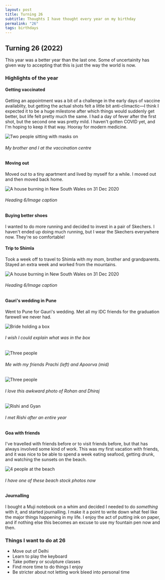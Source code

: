 ```yaml
---
layout: post
title: Turning 26
subtitle: Thoughts I have thought every year on my birthday
permalink: "26"
tags: birthdays
---
```


## Turning 26 (2022)

This year was a better year than the last one. Some of uncertainity has given way to accepting that this is just the way the world is now.

### Highlights of the year

#### Getting vaccinated
Getting an appointment was a bit of a challenge in the early days of vaccine availablity, but getting the actual shots felt a little bit anti-climactic—I think I expected it to be a huge milestone after which things would suddenly get better, but life felt pretty much the same. I had a day of fever after the first shot, but the second one was pretty mild. I haven't gotten COVID yet, and I'm hoping to keep it that way. Hooray for modern medicine.

![Two people sitting with masks on](https://gyanl.com/assets/jab.jpg)
###### My brother and I at the vaccination centre

#### Moving out
Moved out to a tiny apartment and lived by myself for a while. I moved out and then moved back home. 

![A house burning in New South Wales on 31 Dec 2020](https://gyanl.com/assets/plutonium.png)
###### Heading 6/Image caption

#### Buying better shoes
I wanted to do more running and decided to invest in a pair of Skechers. I haven't ended up doing much running, but I wear the Skechers everywhere now. They're so comfortable!

#### Trip to Shimla 
Took a week off to travel to Shimla with my mom, brother and grandparents. Stayed an extra week and worked from the mountains.

![A house burning in New South Wales on 31 Dec 2020](https://gyanl.com/assets/plutonium.png)
###### Heading 6/Image caption

#### Gauri's wedding in Pune
Went to Pune for Gauri's wedding. Met all my IDC friends for the graduation farewell we never had. 

![Bride holding a box](https://gyanl.com/assets/gauri-wedding.jpg)
###### I wish I could explain what was in the box

![Three people](https://gyanl.com/assets/prachi-apoorva-gyan.jpg)
###### Me with my friends Prachi (left) and Apoorva (mid)

![Three people](https://gyanl.com/assets/rohan-dhiraj.jpg)
###### I love this awkward photo of Rohan and Dhiraj

![Rishi and Gyan](https://gyanl.com/assets/rishi-gyan.jpg)
###### I met Rishi after an entire year

#### Goa with friends
I've travelled with friends before or to visit friends before, but that has always involved some kind of work. This was my first vacation with friends, and it was nice to be able to spend a week eating seafood, getting drunk, and watching the sunsets on the beach. 

![4 people at the beach](https://gyanl.com/assets/goa.jpg)
###### I have one of these beach stock photos now

#### Journalling
I bought a Muji notebook on a whim and decided I needed to do *something* with it, and started journalling. I make it a point to write down what feel like the major things happening in my life. I enjoy the act of putting ink on paper, and if nothing else this becomes an excuse to use my fountain pen now and then.

### Things I want to do at 26
- Move out of Delhi
- Learn to play the keyboard
- Take pottery or sculpture classes
- Find more time to do things I enjoy
- Be stricter about not letting work bleed into personal time